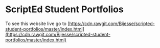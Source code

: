 # ScriptEd Student Portfolios

To see this website live go to [https://cdn.rawgit.com/Bijesse/scripted-student-portfolios/master/index.html](https://cdn.rawgit.com/Bijesse/scripted-student-portfolios/master/index.html)
